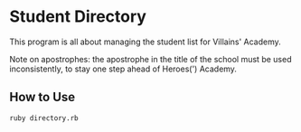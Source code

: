 # Student Directory #

This program is all about managing the student list for Villains' Academy.

Note on apostrophes: the apostrophe in the title of the school must be used inconsistently, to stay one step ahead of Heroes(') Academy.

## How to Use ##

```shell
ruby directory.rb
```
